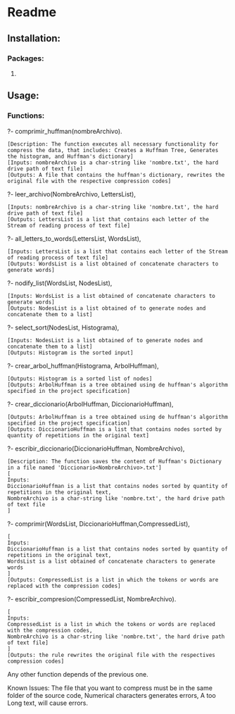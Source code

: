 # Readme
## Installation: 
### Packages:
1.

## Usage:
### Functions:
?- comprimir_huffman(nombreArchivo).
```
[Description: The function executes all necessary functionality for compress the data, that includes: Creates a Huffman Tree, Generates the histogram, and Huffman's dictionary]
[Inputs: nombreArchivo is a char-string like 'nombre.txt', the hard drive path of text file]
[Outputs: A file that contains the huffman's dictionary, rewrites the original file with the respective compression codes]
```
?- leer_archivo(NombreArchivo, LettersList),
```
[Inputs: nombreArchivo is a char-string like 'nombre.txt', the hard drive path of text file]
[Outputs: LettersList is a list that contains each letter of the Stream of reading process of text file]
```
	
?- all_letters_to_words(LettersList, WordsList),
```
[Inputs: LettersList is a list that contains each letter of the Stream of reading process of text file]
[Outputs: WordsList is a list obtained of concatenate characters to generate words]
```
	
?- nodify_list(WordsList, NodesList),
```
[Inputs: WordsList is a list obtained of concatenate characters to generate words]
[Outputs: NodesList is a list obtained of to generate nodes and concatenate them to a list]
```
	
?- select_sort(NodesList, Histograma),
```
[Inputs: NodesList is a list obtained of to generate nodes and concatenate them to a list]
[Outputs: Histogram is the sorted input]
```
	
?- crear_arbol_huffman(Histograma, ArbolHuffman),
```
[Outputs: Histogram is a sorted list of nodes]
[Outputs: ArbolHuffman is a tree obtained using de huffman's algorithm specified in the project specification]
```
	
?- crear_diccionario(ArbolHuffman, DiccionarioHuffman),
```
[Outputs: ArbolHuffman is a tree obtained using de huffman's algorithm specified in the project specification]
[Outputs: DiccionarioHuffman is a list that contains nodes sorted by quantity of repetitions in the original text]
```
	
?- escribir_diccionario(DiccionarioHuffman, NombreArchivo),
```
[Description: The function saves the content of Huffman's Dictionary in a file named 'Diccionario<NombreArchivo>.txt']
[
Inputs: 
DiccionarioHuffman is a list that contains nodes sorted by quantity of repetitions in the original text,
NombreArchivo is a char-string like 'nombre.txt', the hard drive path of text file
]
```

?- comprimir(WordsList, DiccionarioHuffman,CompressedList),
```
[
Inputs: 
DiccionarioHuffman is a list that contains nodes sorted by quantity of repetitions in the original text,
WordsList is a list obtained of concatenate characters to generate words
]
[Outputs: CompressedList is a list in which the tokens or words are replaced with the compression codes]
```

?- escribir_compresion(CompressedList, NombreArchivo).
```
[
Inputs: 
CompressedList is a list in which the tokens or words are replaced with the compression codes,
NombreArchivo is a char-string like 'nombre.txt', the hard drive path of text file]
]
[Outputs: the rule rewrites the original file with the respectives compression codes]
```

Any other function depends of the previous one. 

Known Issues: 
The file that you want to compress must be in the same folder of the source code, 
Numerical characters generates errors,
A too Long text, will cause errors.
